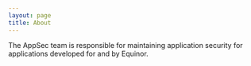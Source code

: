 ```yaml
---
layout: page
title: About
---
```


The AppSec team is responsible for maintaining application security for
applications developed for and by Equinor.

